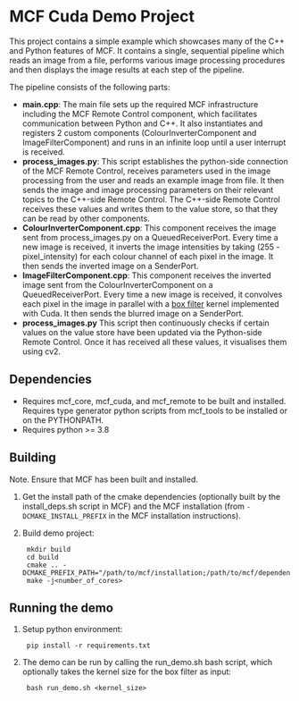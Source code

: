 # MCF Cuda Demo Project
This project contains a simple example which showcases many of the C++ and Python features of MCF. It contains a single, sequential pipeline which reads an image from a file, performs various image processing procedures and then displays the image results at each step of the pipeline.

The pipeline consists of the following parts:

* **main.cpp**: The main file sets up the required MCF infrastructure including the MCF Remote Control component, which facilitates communication between Python and C++. It also instantiates and registers 2 custom components (ColourInverterComponent and ImageFilterComponent) and runs in an infinite loop until a user interrupt is received.
* **process_images.py**: This script establishes the python-side connection of the MCF Remote Control, receives parameters used in the image processing from the user and reads an example image from file. It then sends the image and image processing parameters on their relevant topics to the C++-side Remote Control. The C++-side Remote Control receives these values and writes them to the value store, so that they can be read by other components.
* **ColourInverterComponent.cpp**: This component receives the image sent from process_images.py on a QueuedReceiverPort. Every time a new image is received, it inverts the image intensities by taking (255 - pixel_intensity) for each colour channel of each pixel in the image. It then sends the inverted image on a SenderPort.
* **ImageFilterComponent.cpp**: This component receives the inverted image sent from the ColourInverterComponent on a QueuedReceiverPort. Every time a new image is received, it convolves each pixel in the image in parallel with a [box filter](https://en.wikipedia.org/wiki/Box_blur) kernel implemented with Cuda. It then sends the blurred image on a SenderPort.
* **process_images.py** This script then continuously checks if certain values on the value store have been updated via the Python-side Remote Control. Once it has received all these values, it visualises them using cv2.

## Dependencies
* Requires mcf_core, mcf_cuda, and mcf_remote to be built and installed. Requires type generator python scripts from mcf_tools to be installed or on the PYTHONPATH.
* Requires python >= 3.8

## Building
Note. Ensure that MCF has been built and installed.
1) Get the install path of the cmake dependencies (optionally built by the install_deps.sh script in MCF) and the MCF installation (from `-DCMAKE_INSTALL_PREFIX` in the MCF installation instructions).
2) Build demo project:
        
        mkdir build
        cd build
        cmake .. -DCMAKE_PREFIX_PATH="/path/to/mcf/installation;/path/to/mcf/dependencies"
        make -j<number_of_cores>

## Running the demo
1) Setup python environment:
 
        pip install -r requirements.txt
2) The demo can be run by calling the run_demo.sh bash script, which optionally takes the kernel size for the box filter as input:
        
        bash run_demo.sh <kernel_size>